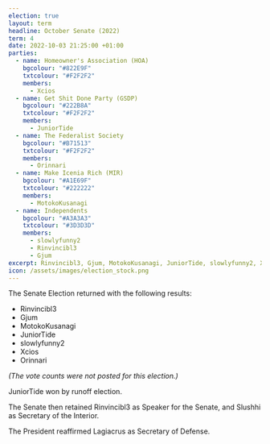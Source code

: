 ```yaml
---
election: true
layout: term
headline: October Senate (2022)
term: 4
date: 2022-10-03 21:25:00 +01:00
parties:
  - name: Homeowner's Association (HOA)
    bgcolour: "#822E9F"
    txtcolour: "#F2F2F2"
    members:
      - Xcios
  - name: Get Shit Done Party (GSDP)
    bgcolour: "#222B8A"
    txtcolour: "#F2F2F2"
    members:
      - JuniorTide
  - name: The Federalist Society
    bgcolour: "#B71513"
    txtcolour: "#F2F2F2"
    members:
      - Orinnari
  - name: Make Icenia Rich (MIR)
    bgcolour: "#A1E69F"
    txtcolour: "#222222"
    members:
      - MotokoKusanagi
  - name: Independents
    bgcolour: "#A3A3A3"
    txtcolour: "#3D3D3D"
    members:
      - slowlyfunny2
      - Rinvincibl3
      - Gjum
excerpt: Rinvincibl3, Gjum, MotokoKusanagi, JuniorTide, slowlyfunny2, Xcios, and Orinnari elected to the Senate.
icon: /assets/images/election_stock.png
---
```

The Senate Election returned with the following results:

- Rinvincibl3
- Gjum
- MotokoKusanagi
- JuniorTide
- slowlyfunny2
- Xcios
- Orinnari

*(The vote counts were not posted for this election.)*

JuniorTide won by runoff election.

The Senate then retained Rinvincibl3 as Speaker for the Senate, and Slushhi as Secretary of the Interior.

The President reaffirmed Lagiacrus as Secretary of Defense.